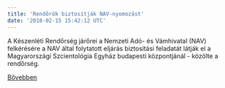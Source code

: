 ```yaml
---
title: 'Rendőrök biztosítják NAV-nyomozást'
date: '2018-02-15 15:42:12 UTC'
---
```


A Készenléti Rendőrség járőrei a Nemzeti Adó- és Vámhivatal (NAV) felkérésére a NAV által folytatott eljárás biztosítási feladatát látják el a Magyarországi Szcientológia Egyház budapesti központjánál - közölte a rendőrség.


[Bővebben](http://ift.tt/2sDRtKX)
